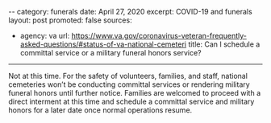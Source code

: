 --
category: funerals
date: April 27, 2020
excerpt: COVID-19 and funerals
layout: post
promoted: false
sources:
- agency: va
  url: https://www.va.gov/coronavirus-veteran-frequently-asked-questions/#status-of-va-national-cemeteri
title: Can I schedule a committal service or a military funeral honors service?
---

Not at this time. For the safety of volunteers, families, and staff, national cemeteries won’t be conducting committal services or rendering military funeral honors until further notice. Families are welcomed to proceed with a direct interment at this time and schedule a committal service and military honors for a later date once normal operations resume.